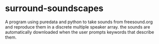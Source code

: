 # surround-soundscapes

A program using puredata and python to take sounds from freesound.org and reproduce them in a discrete multiple speaker array.
the sounds are automatically downloaded when the user prompts keywords that describe them. 

